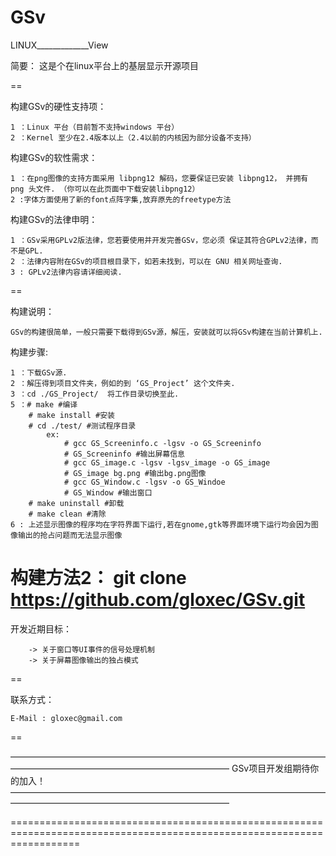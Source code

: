 GSv
===

LINUX_____________View

简要：
		这是个在linux平台上的基层显示开源项目

==

构建GSv的硬性支持项：
	
	1 ：Linux 平台（目前暂不支持windows 平台）
	2 ：Kernel 至少在2.4版本以上（2.4以前的内核因为部分设备不支持）

构建GSv的软性需求：
	
	1 ：在png图像的支持方面采用 libpng12 解码，您要保证已安装 libpng12， 并拥有 png 头文件. （你可以在此页面中下载安装libpng12）
	2 :字体方面使用了新的font点阵字集,放弃原先的freetype方法
	
构建GSv的法律申明：

	1 ：GSv采用GPLv2版法律，您若要使用并开发完善GSv，您必须 保证其符合GPLv2法律，而不是GPL.
	2 ：法律内容附在GSv的项目根目录下，如若未找到，可以在 GNU 相关网址查询.
	3 : GPLv2法律内容请详细阅读.

==

构建说明：

	GSv的构建很简单，一般只需要下载得到GSv源，解压，安装就可以将GSv构建在当前计算机上.
	
构建步骤:

	1 ：下载GSv源.
	2 ：解压得到项目文件夹，例如的到 ‘GS_Project’ 这个文件夹.
	3 ：cd ./GS_Project/  将工作目录切换至此.
	5 ：# make #编译
        # make install #安装
        # cd ./test/ #测试程序目录
            ex:
                # gcc GS_Screeninfo.c -lgsv -o GS_Screeninfo
                # GS_Screeninfo #输出屏幕信息
                # gcc GS_image.c -lgsv -lgsv_image -o GS_image
                # GS_image bg.png #输出bg.png图像
                # gcc GS_Window.c -lgsv -o GS_Windoe
                # GS_Window #输出窗口
        # make uninstall #卸载
        # make clean #清除
    6 : 上述显示图像的程序均在字符界面下运行,若在gnome,gtk等界面环境下运行均会因为图像输出的抢占问题而无法显示图像


构建方法2：
	git clone https://github.com/gloxec/GSv.git
==

开发近期目标：
	
		-> 关于窗口等UI事件的信号处理机制
        -> 关于屏幕图像输出的独占模式
		
==

联系方式：
	
	E-Mail : gloxec@gmail.com

==

—————————————————————————————————————————————————————————————
                 GSv项目开发组期待你的加入！                
—————————————————————————————————————————————————————————————




========================================================================================================================
